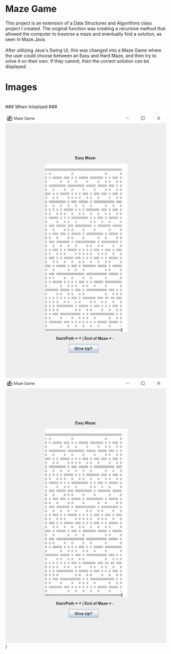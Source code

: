 # Maze Game
This project is an extension of a Data Structures and Algorithms class project I created. The original function was creating a recursive method that allowed the computer to traverse a maze and eventually find a solution, as seen in Maze.Java.
<br>
<br>
After utilizing Java's Swing UI, this was changed into a Maze Game where the user could choose between an Easy and Hard Maze, and then try to solve it on their own. If they cannot, then the correct solution can be displayed.

# Images
<br>
### When Intialized ###

![alt image](/src/images/MazeGameEasy.PNG?raw=true) ![alt image](/src/images/MazeGameEasy.PNG?raw=true)/





